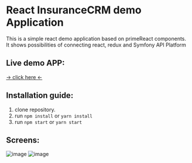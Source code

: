 # React InsuranceCRM demo Application
This is a simple react demo application based on primeReact components. It shows possibilities of connecting react, redux and Symfony API Platform

## Live demo APP:
[ -> click here <-](http://pw85.pl/insurancecrm)

## Installation guide:

1. clone repository.
2. run `npm install` or `yarn install`
3. run `npm start` or `yarn start`
 
## Screens:

![image](https://user-images.githubusercontent.com/39909775/53302060-87ea4480-385a-11e9-9cec-47023988bc6c.png)
![image](https://user-images.githubusercontent.com/39909775/53302095-e31c3700-385a-11e9-9f8f-bebf7010143a.png)
